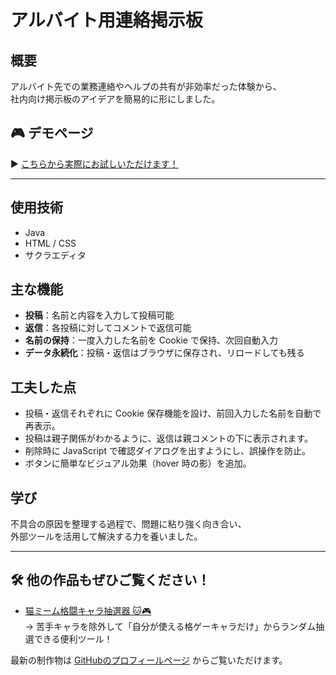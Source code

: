 # アルバイト用連絡掲示板

## 概要
アルバイト先での業務連絡やヘルプの共有が非効率だった体験から、  
社内向け掲示板のアイデアを簡易的に形にしました。  


## 🎮 デモページ

▶️ [こちらから実際にお試しいただけます！](https://tsushima-r.github.io/help-board/)

---


## 使用技術
- Java
- HTML / CSS
- サクラエディタ

## 主な機能
- **投稿**：名前と内容を入力して投稿可能  
- **返信**：各投稿に対してコメントで返信可能  
- **名前の保持**：一度入力した名前を Cookie で保持、次回自動入力  
- **データ永続化**：投稿・返信はブラウザに保存され、リロードしても残る  

## 工夫した点
- 投稿・返信それぞれに Cookie 保存機能を設け、前回入力した名前を自動で再表示。
- 投稿は親子関係がわかるように、返信は親コメントの下に表示されます。
- 削除時に JavaScript で確認ダイアログを出すようにし、誤操作を防止。
- ボタンに簡単なビジュアル効果（hover 時の影）を追加。

## 学び
不具合の原因を整理する過程で、問題に粘り強く向き合い、  
外部ツールを活用して解決する力を養いました。

---

## 🛠 他の作品もぜひご覧ください！

- [猫ミーム格闘キャラ抽選器 🐱🎮](https://github.com/tsushima-r/Meme-Fighter-Picker/tree/main)  
  → 苦手キャラを除外して「自分が使える格ゲーキャラだけ」からランダム抽選できる便利ツール！

  
最新の制作物は [GitHubのプロフィールページ](https://github.com/tsushima-r) からご覧いただけます。
